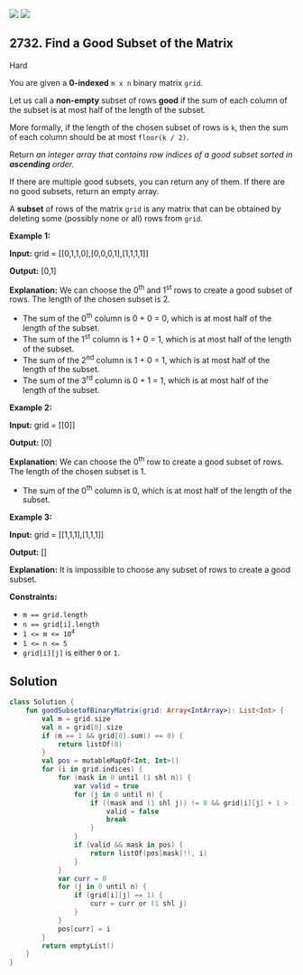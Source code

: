 [![](https://img.shields.io/github/stars/javadev/LeetCode-in-Kotlin?label=Stars&style=flat-square)](https://github.com/javadev/LeetCode-in-Kotlin)
[![](https://img.shields.io/github/forks/javadev/LeetCode-in-Kotlin?label=Fork%20me%20on%20GitHub%20&style=flat-square)](https://github.com/javadev/LeetCode-in-Kotlin/fork)

## 2732\. Find a Good Subset of the Matrix

Hard

You are given a **0-indexed** `m x n` binary matrix `grid`.

Let us call a **non-empty** subset of rows **good** if the sum of each column of the subset is at most half of the length of the subset.

More formally, if the length of the chosen subset of rows is `k`, then the sum of each column should be at most `floor(k / 2)`.

Return _an integer array that contains row indices of a good subset sorted in **ascending** order._

If there are multiple good subsets, you can return any of them. If there are no good subsets, return an empty array.

A **subset** of rows of the matrix `grid` is any matrix that can be obtained by deleting some (possibly none or all) rows from `grid`.

**Example 1:**

**Input:** grid = \[\[0,1,1,0],[0,0,0,1],[1,1,1,1]]

**Output:** [0,1]

**Explanation:** We can choose the 0<sup>th</sup> and 1<sup>st</sup> rows to create a good subset of rows. The length of the chosen subset is 2. 
- The sum of the 0<sup>th</sup> column is 0 + 0 = 0, which is at most half of the length of the subset. 
- The sum of the 1<sup>st</sup> column is 1 + 0 = 1, which is at most half of the length of the subset. 
- The sum of the 2<sup>nd</sup> column is 1 + 0 = 1, which is at most half of the length of the subset. 
- The sum of the 3<sup>rd</sup> column is 0 + 1 = 1, which is at most half of the length of the subset.

**Example 2:**

**Input:** grid = \[\[0]]

**Output:** [0]

**Explanation:** We can choose the 0<sup>th</sup> row to create a good subset of rows. The length of the chosen subset is 1. 
- The sum of the 0<sup>th</sup> column is 0, which is at most half of the length of the subset.

**Example 3:**

**Input:** grid = \[\[1,1,1],[1,1,1]]

**Output:** []

**Explanation:** It is impossible to choose any subset of rows to create a good subset.

**Constraints:**

*   `m == grid.length`
*   `n == grid[i].length`
*   <code>1 <= m <= 10<sup>4</sup></code>
*   `1 <= n <= 5`
*   `grid[i][j]` is either `0` or `1`.

## Solution

```kotlin
class Solution {
    fun goodSubsetofBinaryMatrix(grid: Array<IntArray>): List<Int> {
        val m = grid.size
        val n = grid[0].size
        if (m == 1 && grid[0].sum() == 0) {
            return listOf(0)
        }
        val pos = mutableMapOf<Int, Int>()
        for (i in grid.indices) {
            for (mask in 0 until (1 shl n)) {
                var valid = true
                for (j in 0 until n) {
                    if ((mask and (1 shl j)) != 0 && grid[i][j] + 1 > 1) {
                        valid = false
                        break
                    }
                }
                if (valid && mask in pos) {
                    return listOf(pos[mask]!!, i)
                }
            }
            var curr = 0
            for (j in 0 until n) {
                if (grid[i][j] == 1) {
                    curr = curr or (1 shl j)
                }
            }
            pos[curr] = i
        }
        return emptyList()
    }
}
```